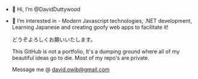 - 👋 Hi, I’m @DavidDuttywood
- 👀 I’m interested in - Modern Javascript technologies, .NET development, Learning Japanese and creating goofy web apps to facilitate it!

  どうぞよろしくお願いいたします。
  
  This GitHub is not a portfolio, It's a dumping ground where all of my beautiful ideas go to die.
  Most of my repo's are private.
  
  Message me @ david.owib@gmail.com
